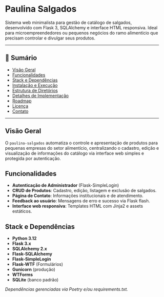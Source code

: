 # Paulina Salgados

Sistema web minimalista para gestão de catálogo de salgados, desenvolvido com Flask 3, SQLAlchemy e interface HTML responsiva. Ideal para microempreendedores ou pequenos negócios do ramo alimentício que precisam controlar e divulgar seus produtos.

---

## 📑 Sumário

- [Visão Geral](#visão-geral)
- [Funcionalidades](#funcionalidades)
- [Stack e Dependências](#stack-e-dependências)
- [Instalação e Execução](#instalação-e-execução)
- [Estrutura de Diretórios](#estrutura-de-diretórios)
- [Detalhes de Implementação](#detalhes-de-implementação)
- [Roadmap](#roadmap)
- [Licença](#licença)
- [Contato](#contato)

---

## Visão Geral

O `paulina-salgados` automatiza o controle e apresentação de produtos para pequenas empresas do setor alimentício, centralizando o cadastro, edição e visualização de informações do catálogo via interface web simples e protegida por autenticação.

## Funcionalidades

- **Autenticação de Administrador** (Flask-SimpleLogin)
- **CRUD de Produtos**: Cadastro, edição, listagem e exclusão de salgados.
- **Página de Contato**: Informações institucionais e de atendimento.
- **Feedback ao usuário**: Mensagens de erro e sucesso via Flask flash.
- **Interface web responsiva**: Templates HTML com Jinja2 e assets estáticos.

## Stack e Dependências

- **Python 3.12**
- **Flask 3.x**
- **SQLAlchemy 2.x**
- **Flask-SQLAlchemy**
- **Flask-SimpleLogin**
- **Flask-WTF** (Formulários)
- **Gunicorn** (produção)
- **WTForms**
- **SQLite** (banco padrão)

*Dependências gerenciadas via Poetry e/ou requirements.txt.*

